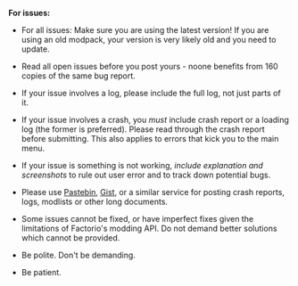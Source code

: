 <b>For issues:</b>

* For all issues: Make sure you are using the latest version! If you are using an old modpack, your version is very likely old and you need to update.

* Read all open issues before you post yours - noone benefits from 160 copies of the same bug report.

* If your issue involves a log, please include the full log, not just parts of it.

* If your issue involves a crash, you <i>must</i> include crash report or a loading log (the former is preferred). Please read through the crash report before submitting. This also applies to errors that kick you to the main menu.

* If your issue is something is not working, <i>include explanation and screenshots</i> to rule out user error and to track down potential bugs.

* Please use [Pastebin](http://pastebin.com), [Gist](https://gist.github.com/), or a similar service for posting crash reports, logs, modlists or other long documents.

* Some issues cannot be fixed, or have imperfect fixes given the limitations of Factorio's modding API. Do not demand better solutions which cannot be provided.

* Be polite. Don't be demanding.

* Be patient.
